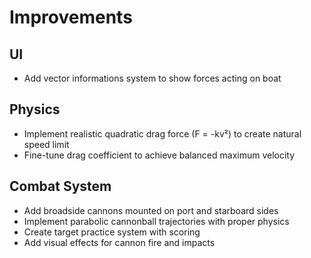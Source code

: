 # Improvements

## UI
- Add vector informations system to show forces acting on boat

## Physics
- Implement realistic quadratic drag force (F = -kv²) to create natural speed limit
- Fine-tune drag coefficient to achieve balanced maximum velocity

## Combat System
- Add broadside cannons mounted on port and starboard sides
- Implement parabolic cannonball trajectories with proper physics
- Create target practice system with scoring
- Add visual effects for cannon fire and impacts